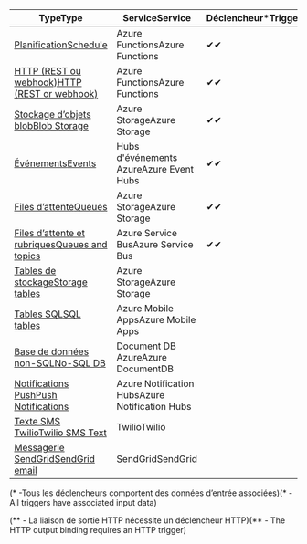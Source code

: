 | <span data-ttu-id="dc0f5-101">Type</span><span class="sxs-lookup"><span data-stu-id="dc0f5-101">Type</span></span> | <span data-ttu-id="dc0f5-102">Service</span><span class="sxs-lookup"><span data-stu-id="dc0f5-102">Service</span></span> | <span data-ttu-id="dc0f5-103">Déclencheur*</span><span class="sxs-lookup"><span data-stu-id="dc0f5-103">Trigger*</span></span> | <span data-ttu-id="dc0f5-104">Entrée</span><span class="sxs-lookup"><span data-stu-id="dc0f5-104">Input</span></span> | <span data-ttu-id="dc0f5-105">Sortie</span><span class="sxs-lookup"><span data-stu-id="dc0f5-105">Output</span></span> |  
| --- | --- | --- | --- | --- |  
| [<span data-ttu-id="dc0f5-106">Planification</span><span class="sxs-lookup"><span data-stu-id="dc0f5-106">Schedule</span></span>](../articles/azure-functions/functions-bindings-timer.md)  |<span data-ttu-id="dc0f5-107">Azure Functions</span><span class="sxs-lookup"><span data-stu-id="dc0f5-107">Azure Functions</span></span> |<span data-ttu-id="dc0f5-108">✔</span><span class="sxs-lookup"><span data-stu-id="dc0f5-108">✔</span></span> | | |  
| [<span data-ttu-id="dc0f5-109">HTTP (REST ou webhook)</span><span class="sxs-lookup"><span data-stu-id="dc0f5-109">HTTP (REST or webhook)</span></span>](../articles/azure-functions/functions-bindings-http-webhook.md) |<span data-ttu-id="dc0f5-110">Azure Functions</span><span class="sxs-lookup"><span data-stu-id="dc0f5-110">Azure Functions</span></span> |<span data-ttu-id="dc0f5-111">✔</span><span class="sxs-lookup"><span data-stu-id="dc0f5-111">✔</span></span> |  |<span data-ttu-id="dc0f5-112">✔\**</span><span class="sxs-lookup"><span data-stu-id="dc0f5-112">✔\**</span></span> |  
| [<span data-ttu-id="dc0f5-113">Stockage d’objets blob</span><span class="sxs-lookup"><span data-stu-id="dc0f5-113">Blob Storage</span></span>](../articles/azure-functions/functions-bindings-storage-blob.md) |<span data-ttu-id="dc0f5-114">Azure Storage</span><span class="sxs-lookup"><span data-stu-id="dc0f5-114">Azure Storage</span></span> |<span data-ttu-id="dc0f5-115">✔</span><span class="sxs-lookup"><span data-stu-id="dc0f5-115">✔</span></span> |<span data-ttu-id="dc0f5-116">✔</span><span class="sxs-lookup"><span data-stu-id="dc0f5-116">✔</span></span> |<span data-ttu-id="dc0f5-117">✔</span><span class="sxs-lookup"><span data-stu-id="dc0f5-117">✔</span></span> |  
| [<span data-ttu-id="dc0f5-118">Événements</span><span class="sxs-lookup"><span data-stu-id="dc0f5-118">Events</span></span>](../articles/azure-functions/functions-bindings-event-hubs.md) |<span data-ttu-id="dc0f5-119">Hubs d'événements Azure</span><span class="sxs-lookup"><span data-stu-id="dc0f5-119">Azure Event Hubs</span></span> |<span data-ttu-id="dc0f5-120">✔</span><span class="sxs-lookup"><span data-stu-id="dc0f5-120">✔</span></span> | |<span data-ttu-id="dc0f5-121">✔</span><span class="sxs-lookup"><span data-stu-id="dc0f5-121">✔</span></span> |  
| [<span data-ttu-id="dc0f5-122">Files d’attente</span><span class="sxs-lookup"><span data-stu-id="dc0f5-122">Queues</span></span>](../articles/azure-functions/functions-bindings-storage-queue.md) |<span data-ttu-id="dc0f5-123">Azure Storage</span><span class="sxs-lookup"><span data-stu-id="dc0f5-123">Azure Storage</span></span> |<span data-ttu-id="dc0f5-124">✔</span><span class="sxs-lookup"><span data-stu-id="dc0f5-124">✔</span></span> | |<span data-ttu-id="dc0f5-125">✔</span><span class="sxs-lookup"><span data-stu-id="dc0f5-125">✔</span></span> |  
| [<span data-ttu-id="dc0f5-126">Files d’attente et rubriques</span><span class="sxs-lookup"><span data-stu-id="dc0f5-126">Queues and topics</span></span>](../articles/azure-functions/functions-bindings-service-bus.md) |<span data-ttu-id="dc0f5-127">Azure Service Bus</span><span class="sxs-lookup"><span data-stu-id="dc0f5-127">Azure Service Bus</span></span> |<span data-ttu-id="dc0f5-128">✔</span><span class="sxs-lookup"><span data-stu-id="dc0f5-128">✔</span></span> | |<span data-ttu-id="dc0f5-129">✔</span><span class="sxs-lookup"><span data-stu-id="dc0f5-129">✔</span></span> |  
| [<span data-ttu-id="dc0f5-130">Tables de stockage</span><span class="sxs-lookup"><span data-stu-id="dc0f5-130">Storage tables</span></span>](../articles/azure-functions/functions-bindings-storage-table.md) |<span data-ttu-id="dc0f5-131">Azure Storage</span><span class="sxs-lookup"><span data-stu-id="dc0f5-131">Azure Storage</span></span> | |<span data-ttu-id="dc0f5-132">✔</span><span class="sxs-lookup"><span data-stu-id="dc0f5-132">✔</span></span> |<span data-ttu-id="dc0f5-133">✔</span><span class="sxs-lookup"><span data-stu-id="dc0f5-133">✔</span></span> |  
| [<span data-ttu-id="dc0f5-134">Tables SQL</span><span class="sxs-lookup"><span data-stu-id="dc0f5-134">SQL tables</span></span>](../articles/azure-functions/functions-bindings-mobile-apps.md) |<span data-ttu-id="dc0f5-135">Azure Mobile Apps</span><span class="sxs-lookup"><span data-stu-id="dc0f5-135">Azure Mobile Apps</span></span> | |<span data-ttu-id="dc0f5-136">✔</span><span class="sxs-lookup"><span data-stu-id="dc0f5-136">✔</span></span> |<span data-ttu-id="dc0f5-137">✔</span><span class="sxs-lookup"><span data-stu-id="dc0f5-137">✔</span></span> |  
| [<span data-ttu-id="dc0f5-138">Base de données non-SQL</span><span class="sxs-lookup"><span data-stu-id="dc0f5-138">No-SQL DB</span></span>](../articles/azure-functions/functions-bindings-documentdb.md) | <span data-ttu-id="dc0f5-139">Document DB Azure</span><span class="sxs-lookup"><span data-stu-id="dc0f5-139">Azure DocumentDB</span></span> | |<span data-ttu-id="dc0f5-140">✔</span><span class="sxs-lookup"><span data-stu-id="dc0f5-140">✔</span></span> |<span data-ttu-id="dc0f5-141">✔</span><span class="sxs-lookup"><span data-stu-id="dc0f5-141">✔</span></span> |  
| [<span data-ttu-id="dc0f5-142">Notifications Push</span><span class="sxs-lookup"><span data-stu-id="dc0f5-142">Push Notifications</span></span>](../articles/azure-functions/functions-bindings-notification-hubs.md) |<span data-ttu-id="dc0f5-143">Azure Notification Hubs</span><span class="sxs-lookup"><span data-stu-id="dc0f5-143">Azure Notification Hubs</span></span> | | |<span data-ttu-id="dc0f5-144">✔</span><span class="sxs-lookup"><span data-stu-id="dc0f5-144">✔</span></span> |  
| [<span data-ttu-id="dc0f5-145">Texte SMS Twilio</span><span class="sxs-lookup"><span data-stu-id="dc0f5-145">Twilio SMS Text</span></span>](../articles/azure-functions/functions-bindings-twilio.md) |<span data-ttu-id="dc0f5-146">Twilio</span><span class="sxs-lookup"><span data-stu-id="dc0f5-146">Twilio</span></span> | | |<span data-ttu-id="dc0f5-147">✔</span><span class="sxs-lookup"><span data-stu-id="dc0f5-147">✔</span></span> |
| [<span data-ttu-id="dc0f5-148">Messagerie SendGrid</span><span class="sxs-lookup"><span data-stu-id="dc0f5-148">SendGrid email</span></span>](../articles/azure-functions/functions-bindings-sendgrid.md) | <span data-ttu-id="dc0f5-149">SendGrid</span><span class="sxs-lookup"><span data-stu-id="dc0f5-149">SendGrid</span></span> | | |<span data-ttu-id="dc0f5-150">✔</span><span class="sxs-lookup"><span data-stu-id="dc0f5-150">✔</span></span> |

<span data-ttu-id="dc0f5-151">(\* -Tous les déclencheurs comportent des données d’entrée associées)</span><span class="sxs-lookup"><span data-stu-id="dc0f5-151">(\* - All triggers have associated input data)</span></span>

<span data-ttu-id="dc0f5-152">(\** - La liaison de sortie HTTP nécessite un déclencheur HTTP)</span><span class="sxs-lookup"><span data-stu-id="dc0f5-152">(\** - The HTTP output binding requires an HTTP trigger)</span></span>



